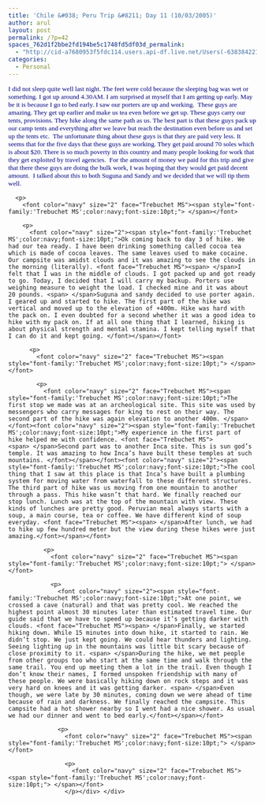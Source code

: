 ```yaml
---
title: 'Chile &#038; Peru Trip &#8211; Day 11 (10/03/2005)'
author: arul
layout: post
permalink: /?p=42
spaces_762d1f2bbe2fd194be5c1748fd5df03d_permalink:
  - "http://cid-a7680953f5fdc114.users.api-df.live.net/Users(-6383842215583694572)/Blogs('A7680953F5FDC114!113')/Entries('A7680953F5FDC114!473')?authkey=NzXxYOsM*PI%24"
categories:
  - Personal
---
```

<div id="msgcns!A7680953F5FDC114!473" class="bvMsg">
  <div>
    <p>
      <font color="navy" size="2"><span style="font-family:'Trebuchet MS';color:navy;font-size:10pt;">I did not sleep quite well last night. The feet were cold because the sleeping bag was wet or something. I got up around 4.30AM. I am surprised at myself that I am getting up early. May be it is because I go to bed early. I saw our porters are up and working. <font face="Trebuchet MS"><span> </span>These guys are amazing. They get up earlier and make us tea even before we get up. These guys carry our tents, provisions. They hike along the same path as us. The best part is that these guys pack up our camp tents and everything after we leave but reach the destination even before us and set up the tents etc. <span> </span>The unfortunate thing about these guys is that they are paid very less. It seems that for the five days that these guys are working. They get paid around 70 soles which is about $20. There is so much poverty in this country and many people looking for work that they get exploited by travel agencies. <span> </span>For the amount of money we paid for this trip and give that there these guys are doing the bulk work, I was hoping that they would get paid decent amount. <span> </span>I talked about this to both Suguna and Sandy and we decided that we will tip them well.</font></span></font> 
      
      <p>
        <font color="navy" size="2" face="Trebuchet MS"><span style="font-family:'Trebuchet MS';color:navy;font-size:10pt;"> </span></font> 
        
        <p>
          <font color="navy" size="2"><span style="font-family:'Trebuchet MS';color:navy;font-size:10pt;">Ok coming back to day 3 of hike. We had our tea ready. I have been drinking something called cocoa tea which is made of cocoa leaves. The same leaves used to make cocaine. Our campsite was amidst clouds and it was amazing to see the clouds in the morning (literally). <font face="Trebuchet MS"><span> </span>I felt that I was in the middle of clouds. I got packed up and got ready to go. Today, I decided that I will carry my backup. Porters use weighing measure to weight the load. I checked mine and it was about 20 pounds. <span> </span>Suguna and sandy decided to use porter again. I geared up and started to hike. The first part of the hike was vertical and moved up to the elevation of +400m. Hike was hard with the pack on. I even doubted for a second whether it was a good idea to hike with my pack on. If at all one thing that I learned, hiking is about physical strength and mental stamina. I kept telling myself that I can do it and kept going. </font></span></font> 
          
          <p>
            <font color="navy" size="2" face="Trebuchet MS"><span style="font-family:'Trebuchet MS';color:navy;font-size:10pt;"> </span></font> 
            
            <p>
              <font color="navy" size="2" face="Trebuchet MS"><span style="font-family:'Trebuchet MS';color:navy;font-size:10pt;">The first stop we made was at an archeological site. This site was used by messengers who carry messages for king to rest on their way. The second part of the hike was again elevation to another 400m. </span></font><font color="navy" size="2"><span style="font-family:'Trebuchet MS';color:navy;font-size:10pt;">My experience in the first part of hike helped me with confidence. <font face="Trebuchet MS"><span> </span>Second part was to another Inca site. This is sun god’s temple. It was amazing to how Inca’s have built these temples at such mountains. </font></span></font><font color="navy" size="2"><span style="font-family:'Trebuchet MS';color:navy;font-size:10pt;">The cool thing that I saw at this place is that Inca’s have built a plumbing system for moving water from waterfall to these different structures. The third part of hike was us moving from one mountain to another through a pass. This hike wasn’t that hard. We finally reached our stop lunch. Lunch was at the top of the mountain with view. These kinds of lunches are pretty good. Peruvian meal always starts with a soup, a main course, tea or coffee. We have different kind of soup everyday. <font face="Trebuchet MS"><span> </span>After lunch, we had to hike up few hundred meter but the view during these hikes were just amazing.</font></span></font> 
              
              <p>
                <font color="navy" size="2" face="Trebuchet MS"><span style="font-family:'Trebuchet MS';color:navy;font-size:10pt;"> </span></font> 
                
                <p>
                  <font color="navy" size="2"><span style="font-family:'Trebuchet MS';color:navy;font-size:10pt;">At one point, we crossed a cave (natural) and that was pretty cool. We reached the highest point almost 30 minutes later than estimated travel time. Our guide said that we have to speed up because it’s getting darker with clouds. <font face="Trebuchet MS"><span> </span>Finally, we started hiking down. While 15 minutes into down hike, it started to rain. We didn’t stop. We just kept going. We could hear thunders and lighting. Seeing lighting up in the mountains was little bit scary because of close proximity to it. <span> </span>During the hike, we met people from other groups too who start at the same time and walk through the same trail. You end up meeting them a lot in the trail. Even though I don’t know their names, I formed unspoken friendship with many of these people. We were basically hiking down on rock steps and it was very hard on knees and it was getting darker. <span> </span>Even though, we were late by 30 minutes, coming down we were ahead of time because of rain and darkness. We finally reached the campsite. This campsite had a hot shower nearby so I went had a nice shower. As usual we had our dinner and went to bed early.</font></span></font> 
                  
                  <p>
                    <font color="navy" size="2" face="Trebuchet MS"><span style="font-family:'Trebuchet MS';color:navy;font-size:10pt;"> </span></font> 
                    
                    <p>
                      <font color="navy" size="2" face="Trebuchet MS"><span style="font-family:'Trebuchet MS';color:navy;font-size:10pt;"> </span></font>
                    </p></div> </div>